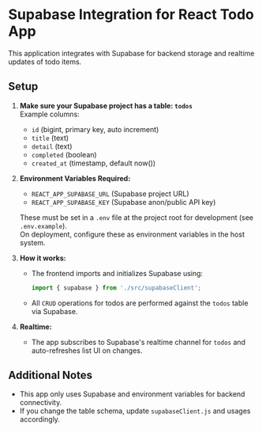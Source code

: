 # Supabase Integration for React Todo App

This application integrates with Supabase for backend storage and realtime updates of todo items.

## Setup

1. **Make sure your Supabase project has a table: `todos`**  
   Example columns:
   - `id` (bigint, primary key, auto increment)
   - `title` (text)
   - `detail` (text)
   - `completed` (boolean)
   - `created_at` (timestamp, default now())

2. **Environment Variables Required:**  
   - `REACT_APP_SUPABASE_URL` (Supabase project URL)
   - `REACT_APP_SUPABASE_KEY` (Supabase anon/public API key)

   These must be set in a `.env` file at the project root for development (see `.env.example`).  
   On deployment, configure these as environment variables in the host system.

3. **How it works:**
   - The frontend imports and initializes Supabase using:
     ```js
     import { supabase } from './src/supabaseClient';
     ```
   - All `CRUD` operations for todos are performed against the `todos` table via Supabase.

4. **Realtime:**
   - The app subscribes to Supabase's realtime channel for `todos` and auto-refreshes list UI on changes.

## Additional Notes

- This app only uses Supabase and environment variables for backend connectivity.
- If you change the table schema, update `supabaseClient.js` and usages accordingly.

